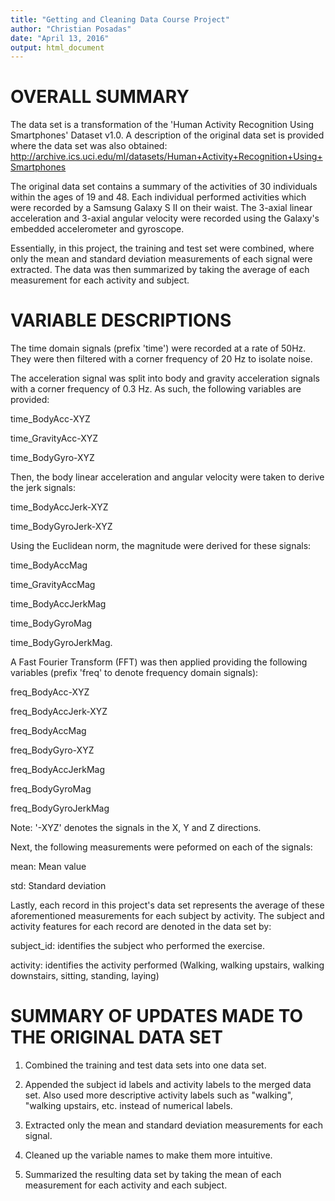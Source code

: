 ```yaml
---
title: "Getting and Cleaning Data Course Project"
author: "Christian Posadas"
date: "April 13, 2016"
output: html_document
---
```


OVERALL SUMMARY
========================================================
The data set is a transformation of the 'Human Activity Recognition Using Smartphones' Dataset v1.0. 
A description of the original data set is provided where the data set was also obtained:
http://archive.ics.uci.edu/ml/datasets/Human+Activity+Recognition+Using+Smartphones

The original data set contains a summary of the activities of 30 individuals within the ages of 19 and 48. Each individual performed activities which were recorded by a Samsung Galaxy S II on their waist. The 3-axial linear acceleration and 3-axial angular velocity were recorded using the Galaxy's embedded accelerometer and gyroscope.

Essentially, in this project, the training and test set were combined, where only the mean and standard deviation measurements of each signal were extracted. The data was then summarized by taking the average of each measurement for each activity and subject.


VARIABLE DESCRIPTIONS
========================================================
The time domain signals (prefix 'time') were recorded at a rate of 50Hz. They were then filtered with a corner frequency of 20 Hz to isolate noise.

The acceleration signal was split into body and gravity acceleration signals with a corner frequency of 0.3 Hz. As such, the following variables are provided:

time_BodyAcc-XYZ

time_GravityAcc-XYZ

time_BodyGyro-XYZ

Then, the body linear acceleration and angular velocity were taken to derive the jerk signals:

time_BodyAccJerk-XYZ

time_BodyGyroJerk-XYZ

Using the Euclidean norm, the magnitude were derived for these signals: 

time_BodyAccMag

time_GravityAccMag

time_BodyAccJerkMag

time_BodyGyroMag

time_BodyGyroJerkMag. 

A Fast Fourier Transform (FFT) was then applied providing the following variables (prefix 'freq' to denote frequency domain signals): 

freq_BodyAcc-XYZ

freq_BodyAccJerk-XYZ

freq_BodyAccMag

freq_BodyGyro-XYZ

freq_BodyAccJerkMag

freq_BodyGyroMag

freq_BodyGyroJerkMag

Note: '-XYZ' denotes the signals in the X, Y and Z directions.

Next, the following measurements were peformed on each of the signals:

mean: Mean value

std: Standard deviation

Lastly, each record in this project's data set represents the average of these aforementioned measurements for each subject by activity. The subject and activity features for each record are denoted in the data set by:

subject_id: identifies the subject who performed the exercise.

activity: identifies the activity performed (Walking, walking upstairs, walking downstairs, sitting, standing, laying)


SUMMARY OF UPDATES MADE TO THE ORIGINAL DATA SET
========================================================
1) Combined the training and test data sets into one data set.

2) Appended the subject id labels and activity labels to the merged data set. Also used more descriptive activity labels such as "walking", "walking upstairs, etc. instead of numerical labels.

3) Extracted only the mean and standard deviation measurements for each signal.

4) Cleaned up the variable names to make them more intuitive.

5) Summarized the resulting data set by taking the mean of each measurement for each activity and each subject.
